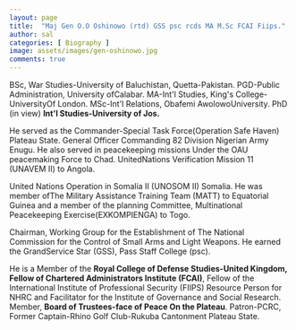 ```yaml
---
layout: page
title:  "Maj Gen O.O Oshinowo (rtd) GSS psc rcds MA M.Sc FCAI Fiips."
author: sal
categories: [ Biography ]
image: assets/images/gen-oshinowo.jpg
comments: true
---
```



BSc, War Studies-University of Baluchistan, Quetta-Pakistan. PGD-Public Administration, University ofCalabar. MA-Int'l Studies, King's College-UniversityOf London. MSc-Int'l Relations, Obafemi AwolowoUniversity. PhD (in view) **Int'l Studies-University of Jos.**

He served as the Commander-Special Task Force(Operation Safe Haven) Plateau State. General Officer Commanding 82 Division Nigerian Army Enugu. He also served in peacekeeping missions Under the OAU peacemaking Force to Chad. UnitedNations Verification Mission 11 (UNAVEM II) to Angola. 

United Nations Operation in Somalia II (UNOSOM II) Somalia. He was member ofThe Military Assistance Training Team (MATT) to Equatorial Guinea and a member of the planning Committee, Multinational Peacekeeping Exercise(EXKOMPIENGA) to Togo.

Chairman, Working Group for the Establishment of The National Commission for the Control of Small Arms and Light Weapons. He earned the GrandService Star (GSS), Pass Staff College (psc).

 He is a Member of the **Royal College of Defense Studies-United Kingdom, Fellow of Chartered Administrators Institute (FCAI)**, Fellow of the International Institute of Professional Security (FIIPS) Resource Person for NHRC and Facilitator for the Institute of Governance and Social Research. Member, **Board of Trustees-face of Peace On the Plateau**. Patron-PCRC, Former Captain-Rhino Golf Club-Rukuba Cantonment Plateau State.